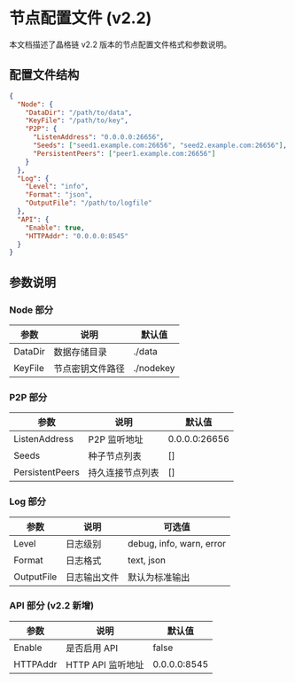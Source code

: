 # 节点配置文件 (v2.2)

<script setup>
import { withBase } from 'vitepress'
// 定义版本列表，适用于所有配置文件页面
const configVersions = [
  { name: 'v2.1', link: '/docs/source/configs/v2.1/config' },
  { name: 'v2.2', link: '/docs/source/configs/v2.2/config' }
];
</script>

<VersionSwitcher 
  currentVersion="v2.2" 
  :versions="configVersions"
/>

<style>
.version-switcher {
  display: flex;
  align-items: center;
  margin: 24px 0;
  padding: 12px 16px;
  background-color: var(--vp-c-bg-soft);
  border-radius: 8px;
  border-left: 4px solid var(--vp-c-brand);
}

.version-label {
  font-weight: 500;
  margin-right: 16px;
  white-space: nowrap;
}

.version-options {
  display: flex;
  gap: 8px;
}

.version-option {
  padding: 6px 12px;
  border-radius: 4px;
  font-size: 14px;
  font-weight: 500;
  text-decoration: none;
  color: var(--vp-c-text-1);
  border: 1px solid var(--vp-c-divider);
  transition: all 0.2s ease;
}

.version-option:hover {
  background-color: var(--vp-c-brand-dimm);
  border-color: var(--vp-c-brand-light);
}

.version-option.active {
  background-color: var(--vp-c-brand);
  color: white;
  border-color: var(--vp-c-brand);
}
</style>

本文档描述了晶格链 v2.2 版本的节点配置文件格式和参数说明。

## 配置文件结构

```json
{
  "Node": {
    "DataDir": "/path/to/data",
    "KeyFile": "/path/to/key",
    "P2P": {
      "ListenAddress": "0.0.0.0:26656",
      "Seeds": ["seed1.example.com:26656", "seed2.example.com:26656"],
      "PersistentPeers": ["peer1.example.com:26656"]
    }
  },
  "Log": {
    "Level": "info",
    "Format": "json",
    "OutputFile": "/path/to/logfile"
  },
  "API": {
    "Enable": true,
    "HTTPAddr": "0.0.0.0:8545"
  }
}
```

## 参数说明

### Node 部分

| 参数 | 说明 | 默认值 |
| --- | --- | --- |
| DataDir | 数据存储目录 | ./data |
| KeyFile | 节点密钥文件路径 | ./nodekey |

### P2P 部分

| 参数 | 说明 | 默认值 |
| --- | --- | --- |
| ListenAddress | P2P 监听地址 | 0.0.0.0:26656 |
| Seeds | 种子节点列表 | [] |
| PersistentPeers | 持久连接节点列表 | [] |

### Log 部分

| 参数 | 说明 | 可选值 |
| --- | --- | --- |
| Level | 日志级别 | debug, info, warn, error |
| Format | 日志格式 | text, json |
| OutputFile | 日志输出文件 | 默认为标准输出 |

### API 部分 (v2.2 新增)

| 参数 | 说明 | 默认值 |
| --- | --- | --- |
| Enable | 是否启用 API | false |
| HTTPAddr | HTTP API 监听地址 | 0.0.0.0:8545 |
